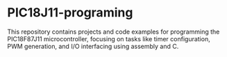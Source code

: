 # PIC18J11-programing
This repository contains projects and code examples for programming the PIC18F87J11 microcontroller, focusing on tasks like timer configuration, PWM generation, and I/O interfacing using assembly and C.
